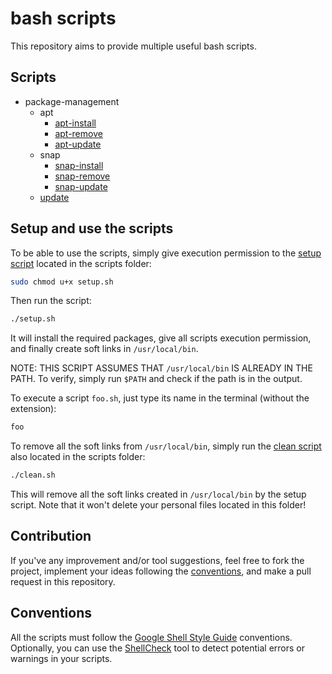 # bash scripts

This repository aims to provide multiple useful bash scripts.

## Scripts

- package-management
  - apt
    - [apt-install](scripts/package-management/apt/apt-install.sh)
    - [apt-remove](scripts/package-management/apt/apt-remove.sh)
    - [apt-update](scripts/package-management/apt/apt-update.sh)
  - snap
    - [snap-install](scripts/package-management/snap/snap-install.sh)
    - [snap-remove](scripts/package-management/snap/snap-remove.sh)
    - [snap-update](scripts/package-management/snap/snap-update.sh)
  - [update](scripts/package-management/update.sh)

## Setup and use the scripts

To be able to use the scripts, simply give execution permission to the [setup script](setup.sh) located in the scripts folder:

```bash
sudo chmod u+x setup.sh
```

Then run the script:

```bash
./setup.sh
```

It will install the required packages, give all scripts execution permission, and finally create soft links in `/usr/local/bin`.

NOTE: THIS SCRIPT ASSUMES THAT `/usr/local/bin` IS ALREADY IN THE PATH. To verify, simply run `$PATH` and check if the path is in the output.

To execute a script `foo.sh`, just type its name in the terminal (without the extension):

```bash
foo
```

To remove all the soft links from `/usr/local/bin`, simply run the [clean script](clean.sh) also located in the scripts folder:

```bash
./clean.sh
```

This will remove all the soft links created in `/usr/local/bin` by the setup script. Note that it won't delete your personal files located in this folder!

## Contribution

If you've any improvement and/or tool suggestions, feel free to fork the project, implement your ideas following the [conventions](#conventions), and make a pull request in this repository.

## Conventions

All the scripts must follow the [Google Shell Style Guide](https://google.github.io/styleguide/shellguide.html#stdout-vs-stderr) conventions.
Optionally, you can use the [ShellCheck](https://www.shellcheck.net/) tool to detect potential errors or warnings in your scripts.